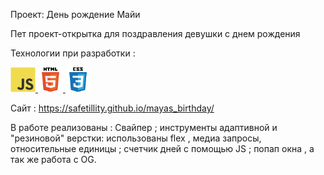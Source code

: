 Проект: День рождение Майи

Пет проект-открытка для поздравления девушки с днем рождения

Технологии при разработки :
<p align="left"> <a href="https://developer.mozilla.org/en-US/docs/Web/JavaScript" target="_blank" rel="noreferrer"> <img src="https://raw.githubusercontent.com/devicons/devicon/master/icons/javascript/javascript-original.svg" alt="javascript" width="40" height="40"/> </a> <a href="https://www.w3.org/html/" target="_blank" rel="noreferrer"> <img src="https://raw.githubusercontent.com/devicons/devicon/master/icons/html5/html5-original-wordmark.svg" alt="html5" width="40" height="40"/> </a><a href="https://www.w3schools.com/css/" target="_blank" rel="noreferrer"> <img src="https://raw.githubusercontent.com/devicons/devicon/master/icons/css3/css3-original-wordmark.svg" alt="css3" width="40" height="40"/> </a></p>

Сайт : https://safetillity.github.io/mayas_birthday/ 

В работе реализованы : Свайпер ; инструменты адаптивной и "резиновой" верстки: использованы flex , медиа запросы, относительные единицы ; счетчик дней с помощью JS ; попап окна , а так же работа с OG.
